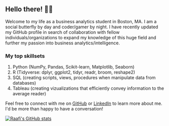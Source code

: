 ## Hello there! 👋🏽

Welcome to my life as a business analytics student in Boston, MA. I am a social butterfly by day and coder/gamer by night. I have recently updated my GitHub profile in search of collaboration with fellow individuals/organizations to expand my knowledge of this huge field and further my passion into business analytics/intelligence. 

### My top skillsets

1. Python (NumPy, Pandas, Scikit-learn, Matplotlib, Seaborn)
2. R (Tidyverse: dplyr, ggplot2, tidyr, readr, broom, reshape2)
3. SQL (creating scripts, views, procedures when manipulate data from databases)
4. Tableau (creating vizualizations that efficiently convey information to the average reader)

Feel free to connect with me on <a href="https://www.github.com/raafij/">GitHub</a> or <a href="https://www.linkedin.com/in/raafijahangir/">LinkedIn</a> to learn more about me. I'd be more than happy to have a conversation!

[![Raafi's GitHub stats](https://github-readme-stats.vercel.app/api?username=raafij)](https://github.com/anuraghazra/github-readme-stats)

<!--
**raafij/raafij** is a ✨ _special_ ✨ repository because its `README.md` (this file) appears on your GitHub profile.

Here are some ideas to get you started:

- 🔭 I’m currently working on ...
- 🌱 I’m currently learning ...
- 👯 I’m looking to collaborate on ...
- 🤔 I’m looking for help with ...
- 💬 Ask me about ...
- 📫 How to reach me: ...
- 😄 Pronouns: ...
- ⚡ Fun fact: ...
-->
